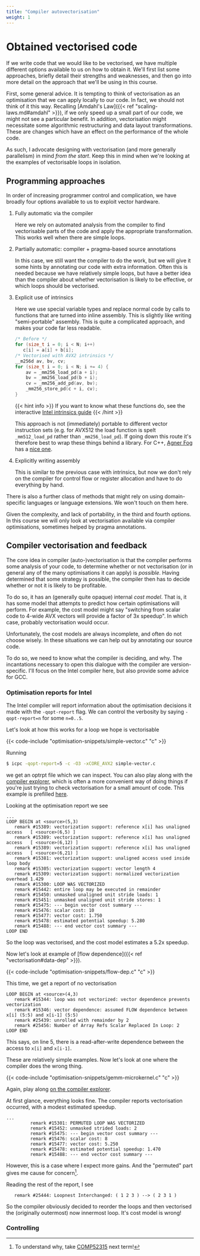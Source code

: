 ```yaml
---
title: "Compiler autovectorisation"
weight: 1
---
```


# Obtained vectorised code

If we write code that we would like to be vectorised, we have multiple
different options available to us on how to obtain it. We'll first
list some approaches, briefly detail their strengths and weaknesses,
and then go into more detail on the approach that we'll be using in
this course.

First, some general advice. It is tempting to think of vectorisation
as an optimisation that we can apply locally to our code. In fact, we
should not think of it this way. Recalling [Amdahl's Law]({{< ref
"scaling-laws.md#amdahl" >}}), if we only speed up a small part of our
code, we might not see a particular benefit. In addition,
vectorisation might necessitate some algorithmic restructuring and
data layout transformations. These are changes which have an effect on
the performance of the whole code.

As such, I advocate designing with vectorisation (and more generally
parallelism) in mind _from the start_. Keep this in mind when we're
looking at the examples of vectorisable loops in isolation.

## Programming approaches

In order of increasing programmer control and complication, we have
broadly four options available to us to exploit vector hardware.

1. Fully automatic via the compiler

   Here we rely on automated analysis from the compiler to find
   vectorisable parts of the code and apply the appropriate
   transformation. This works well when there are simple loops.

2. Partially automatic: compiler + pragma-based source annotations

   In this case, we still want the compiler to do the work, but we
   will give it some hints by annotating our code with extra
   information. Often this is needed because we have relatively simple
   loops, but have a better idea than the compiler about whether
   vectorisation is likely to be effective, or which loops should be
   vectorised.

3. Explicit use of intrinsics

   Here we use special variable types and replace normal code by calls
   to functions that are turned into inline assembly. This is slightly
   like writing "semi-portable" assembly. This is quite a complicated
   approach, and makes your code far less readable.

   ```c
   /* Before */
   for (size_t i = 0; i < N; i++)
      c[i] = a[i] + b[i];
   /* Vectorised with AVX2 intrinsics */
   __m256d av, bv, cv;
   for (size_t i = 0; i < N; i += 4) {
       av = _mm256_load_pd(a + i);
       bv = _mm256_load_pd(b + i);
       cv = _mm256_add_pd(av, bv);
       _mm256_store_pd(c + i, cv);
   }
   ```

   {{< hint info >}}
   If you want to
   know what these functions do, see the interactive [Intel intrinsics
   guide](https://software.intel.com/sites/landingpage/IntrinsicsGuide/)
   {{< /hint >}}

   This approach is not (immediately) portable to different vector
   instruction sets (e.g. for AVX512 the load function is spelt
   `_mm512_load_pd` rather than `_mm256_load_pd`). If going down this
   route it's therefore best to wrap these things behind a library.
   For C++, [Agner Fog](https://www.agner.org) has a [nice
   one](https://github.com/vectorclass/version2).

4. Explicitly writing assembly

   This is similar to the previous case with intrinsics, but now we
   don't rely on the compiler for control flow or register allocation
   and have to do everything by hand.

There is also a further class of methods that might rely on using
domain-specific languages or language extensions. We won't touch on
them here.

Given the complexity, and lack of portability, in the third and fourth
options. In this course we will only look at vectorisation available
via compiler optimisations, sometimes helped by pragma annotations.

## Compiler vectorisation and feedback

The core idea in compiler (auto-)vectorisation is that the compiler
performs some analysis of your code, to determine whether or not
vectorisation (or in general any of the many optimisations it can
apply) is _possible_. Having determined that some strategy is
possible, the compiler then has to decide whether or not it is likely
to be profitable.

To do so, it has an (generally quite opaque) internal _cost model_.
That is, it has some model that attempts to predict how certain
optimisations will perform. For example, the cost model might say
"switching from scalar code to 4-wide AVX vectors will provide a
factor of 3x speedup". In which case, probably vectorisation would
occur.

Unfortunately, the cost models are always incomplete, and often do not
choose wisely. In these situations we can help out by annotating our
source code.

To do so, we need to know what the compiler is deciding, and why. The
incantations necessary to open this dialogue with the compiler are
version-specific. I'll focus on the Intel compiler here, but also
provide some advice for GCC.

### Optimisation reports for Intel

The Intel compiler will report information about the optimisation
decisions it made with the `-qopt-report` flag. We can control the
verbosity by saying `-qopt-report=n` for some `n=0..5`.

Let's look at how this works for a loop we hope is vectorisable

{{< code-include "optimisation-snippets/simple-vector.c" "c" >}}

Running

```sh
$ icpc -qopt-report=5 -c -O3 -xCORE_AVX2 simple-vector.c
```

we get an optrpt file which we can inspect. You can also play along
with the [compiler explorer](https://gcc.godbolt.org), which is often
a more convenient way of doing things if you're just trying to check
vectorisation for a small amount of code. This example is prefilled
[here](https://gcc.godbolt.org/z/WG9xxE).

Looking at the optimisation report we see

```
...
LOOP BEGIN at <source>(5,3)
   remark #15389: vectorization support: reference x[i] has unaligned access   [ <source>(6,5) ]
   remark #15389: vectorization support: reference x[i] has unaligned access   [ <source>(6,12) ]
   remark #15389: vectorization support: reference x[i] has unaligned access   [ <source>(6,21) ]
   remark #15381: vectorization support: unaligned access used inside loop body
   remark #15305: vectorization support: vector length 4
   remark #15309: vectorization support: normalized vectorization overhead 1.429
   remark #15300: LOOP WAS VECTORIZED
   remark #15442: entire loop may be executed in remainder
   remark #15450: unmasked unaligned unit stride loads: 1
   remark #15451: unmasked unaligned unit stride stores: 1
   remark #15475: --- begin vector cost summary ---
   remark #15476: scalar cost: 10
   remark #15477: vector cost: 1.750
   remark #15478: estimated potential speedup: 5.280
   remark #15488: --- end vector cost summary ---
LOOP END
```

So the loop was vectorised, and the cost model estimates a 5.2x
speedup.

Now let's look at example of [flow dependence]({{< ref
"vectorisation#data-dep" >}}).

{{< code-include "optimisation-snippets/flow-dep.c" "c" >}}

This time, we get a report of no vectorisation

```
LOOP BEGIN at <source>(4,3)
   remark #15344: loop was not vectorized: vector dependence prevents vectorization
   remark #15346: vector dependence: assumed FLOW dependence between x[i] (5:5) and x[i-1] (5:5)
   remark #25439: unrolled with remainder by 2
   remark #25456: Number of Array Refs Scalar Replaced In Loop: 2
LOOP END
```

This says, on line 5, there is a read-after-write dependence between
the access to `x[i]` and `x[i-1]`.

These are relatively simple examples. Now let's look at one where the
compiler does the wrong thing.

{{< code-include "optimisation-snippets/gemm-microkernel.c" "c" >}}

Again, play along [on the compiler
explorer](https://gcc.godbolt.org/z/7Pf9fK).

At first glance, everything looks fine. The compiler reports
vectorisation occurred, with a modest estimated speedup.

```
...
         remark #15301: PERMUTED LOOP WAS VECTORIZED
         remark #15452: unmasked strided loads: 2 
         remark #15475: --- begin vector cost summary ---
         remark #15476: scalar cost: 8 
         remark #15477: vector cost: 5.250 
         remark #15478: estimated potential speedup: 1.470 
         remark #15488: --- end vector cost summary ---
```

However, this is a case where I expect more gains. And the "permuted"
part gives me cause for concern[^1].

[^1]: To understand why, take
    [COMP52315](https://teaching.wence.uk/comp52315/) next term!
    
Reading the rest of the report, I see

```
   remark #25444: Loopnest Interchanged: ( 1 2 3 ) --> ( 2 3 1 )
```

So the compiler obviously decided to reorder the loops and then
vectorised the (originally outermost) now innermost loop. It's cost
model is wrong!

### Controlling 
